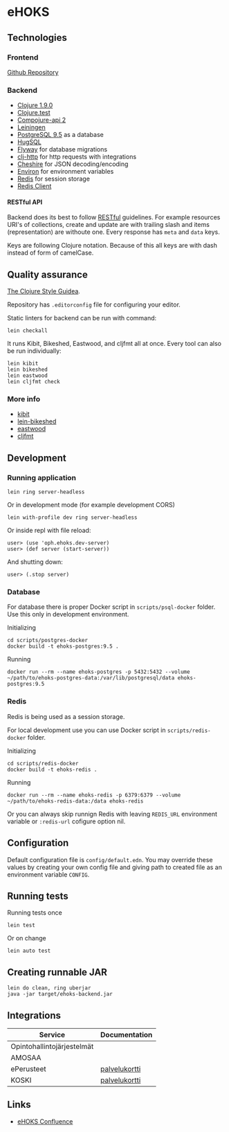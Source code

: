 # eHOKS

## Technologies

### Frontend

[Github Repository](https://github.com/Opetushallitus/ehoks-ui)

### Backend

+ [Clojure 1.9.0](https://clojure.org/)
+ [Clojure.test](https://clojure.github.io/clojure/clojure.test-api.html)
+ [Compojure-api 2](https://github.com/metosin/compojure-api/)
+ [Leiningen](https://leiningen.org/)
+ [PostgreSQL 9.5](https://www.postgresql.org/docs/9.5/static/index.html) as a
database
+ [HugSQL](https://www.hugsql.org/)
+ [Flyway](https://flywaydb.org/) for database migrations
+ [clj-http](https://github.com/dakrone/clj-http) for http requests with
integrations
+ [Cheshire](https://github.com/dakrone/cheshire) for JSON decoding/encoding
+ [Environ](https://github.com/weavejester/environ) for environment variables
+ [Redis](https://redis.io/) for session storage
+ [Redis Client](https://github.com/ptaoussanis/carmine)

#### RESTful API
Backend does its best to follow
[RESTful](https://en.wikipedia.org/wiki/Representational_state_transfer)
guidelines. For example resources URI's of collections, create and update are
with trailing slash and items (representation) are withoute one. Every response
has `meta` and `data` keys.

Keys are following Clojure notation. Because of this all keys are with dash
instead of form of camelCase.

## Quality assurance

[The Clojure Style Guidea](https://github.com/bbatsov/clojure-style-guide).

Repository has `.editorconfig` file for configuring your editor.

Static linters for backend can be run with command:

``` shell
lein checkall
```

It runs Kibit, Bikeshed, Eastwood, and cljfmt all at once. Every tool can also
be run individually:

``` shell
lein kibit
lein bikeshed
lein eastwood
lein cljfmt check
```

### More info

+ [kibit](https://github.com/jonase/kibit)
+ [lein-bikeshed](https://github.com/dakrone/lein-bikeshed)
+ [eastwood](https://github.com/jonase/eastwood)
+ [cljfmt](https://github.com/weavejester/cljfmt)

## Development

### Running application

``` shell
lein ring server-headless
```

Or in development mode (for example development CORS)

``` shell
lein with-profile dev ring server-headless
```

Or inside repl with file reload:

``` repl
user> (use 'oph.ehoks.dev-server)
user> (def server (start-server))
```

And shutting down:

``` repl
user> (.stop server)
```

### Database

For database there is proper Docker script in `scripts/psql-docker` folder. Use
this only in development environment.

Initializing

``` shell
cd scripts/postgres-docker
docker build -t ehoks-postgres:9.5 .
```

Running

``` shell
docker run --rm --name ehoks-postgres -p 5432:5432 --volume ~/path/to/ehoks-postgres-data:/var/lib/postgresql/data ehoks-postgres:9.5
```

### Redis

Redis is being used as a session storage.

For local development use you can use Docker script in `scripts/redis-docker`
folder.

Initializing

``` shell
cd scripts/redis-docker
docker build -t ehoks-redis .
```

Running

``` shell
docker run --rm --name ehoks-redis -p 6379:6379 --volume ~/path/to/ehoks-redis-data:/data ehoks-redis
```

Or you can always skip runnign Redis with leaving `REDIS_URL` environment
variable or `:redis-url` cofigure option nil.

## Configuration

Default configuration file is `config/default.edn`. You may override these
values by creating your own config file and giving path to created file as an
environment variable `CONFIG`.

## Running tests

Running tests once

``` shell
lein test
```

Or on change

``` shell
lein auto test
```

## Creating runnable JAR

```
lein do clean, ring uberjar
java -jar target/ehoks-backend.jar
```

## Integrations

Service | Documentation
--------|--------------
Opintohallintojärjestelmät |
AMOSAA |
ePerusteet | [palvelukortti](https://confluence.csc.fi/display/OPHPALV/ePerusteet)
KOSKI | [palvelukortti](https://confluence.csc.fi/display/OPHPALV/Koski-palvelukortti)

## Links

+ [eHOKS Confluence](https://confluence.csc.fi/display/OPHPALV/eHOKS+-+hanke)

